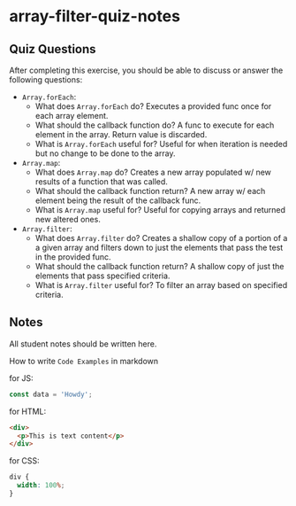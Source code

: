 # array-filter-quiz-notes

## Quiz Questions

After completing this exercise, you should be able to discuss or answer the following questions:

- `Array.forEach`:
  - What does `Array.forEach` do?
    Executes a provided func once for each array element.
  - What should the callback function do?
    A func to execute for each element in the array. Return value is discarded.
  - What is `Array.forEach` useful for?
    Useful for when iteration is needed but no change to be done to the array.
- `Array.map`:
  - What does `Array.map` do?
    Creates a new array populated w/ new results of a function that was called.
  - What should the callback function return?
    A new array w/ each element being the result of the callback func.
  - What is `Array.map` useful for?
    Useful for copying arrays and returned new altered ones.
- `Array.filter`:
  - What does `Array.filter` do?
    Creates a shallow copy of a portion of a a given array and filters down to just the elements that pass the test in the provided func.
  - What should the callback function return?
    A shallow copy of just the elements that pass specified criteria.
  - What is `Array.filter` useful for?
    To filter an array based on specified criteria.

## Notes

All student notes should be written here.

How to write `Code Examples` in markdown

for JS:

```javascript
const data = 'Howdy';
```

for HTML:

```html
<div>
  <p>This is text content</p>
</div>
```

for CSS:

```css
div {
  width: 100%;
}
```
